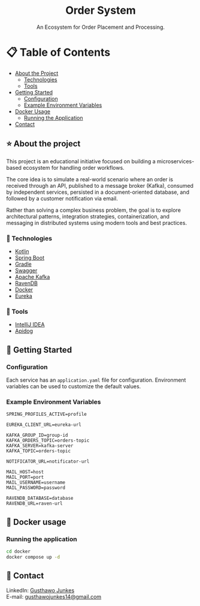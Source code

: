 <div align="center">

<!--<img src="assets/logo.png" alt="logo" width="200" height="auto" />-->

<h1>Order System</h1>
<p>
    An Ecosystem for Order Placement and Processing.
</p>

</div>

# :clipboard: Table of Contents

- [About the Project](#star-about-the-project)
    * [Technologies](#microscope-technologies)
    * [Tools](#wrench-tools)
- [Getting Started](#beginner-getting-started)
    * [Configuration](#configuration)
    * [Example Environment Variables](#example-environment-variables)
- [Docker Usage](#whale-docker-usage)
    * [Running the Application](#running-the-application)
- [Contact](#handshake-contact)

## :star: About the project
This project is an educational initiative focused on building a microservices-based ecosystem for handling order workflows.

The core idea is to simulate a real-world scenario where an order is received through an API, published to a message broker (Kafka), consumed by independent services, persisted in a document-oriented database, and followed by a customer notification via email.

Rather than solving a complex business problem, the goal is to explore architectural patterns, integration strategies, containerization, and messaging in distributed systems using modern tools and best practices.

### :microscope: Technologies
- [Kotlin](https://kotlinlang.org/)
- [Spring Boot](https://spring.io/projects/spring-boot)
- [Gradle](https://gradle.org/)
- [Swagger](https://swagger.io/)
- [Apache Kafka](https://kafka.apache.org/)
- [RavenDB](https://ravendb.net/)
- [Docker](https://www.docker.com/)
- [Eureka](https://spring.io/projects/spring-cloud-netflix/)
### :wrench: Tools
- [IntelliJ IDEA](https://www.jetbrains.com/idea/)
- [Apidog](https://apidog.com/)

## :beginner: Getting Started

### Configuration

Each service has an `application.yaml` file for configuration. Environment variables can be used to customize the default values.

### Example Environment Variables

```env
SPRING_PROFILES_ACTIVE=profile

EUREKA_CLIENT_URL=eureka-url

KAFKA_GROUP_ID=group-id
KAFKA_ORDERS_TOPIC=orders-topic
KAFKA_SERVER=kafka-server
KAFKA_TOPIC=orders-topic

NOTIFICATOR_URL=notificator-url

MAIL_HOST=host
MAIL_PORT=port
MAIL_USERNAME=username
MAIL_PASSWORD=password

RAVENDB_DATABASE=database
RAVENDB_URL=raven-url
```

## :whale: Docker usage
### Running the application
```bash
cd docker
docker compose up -d
```

## :handshake: Contact
LinkedIn: [Gusthawo Junkes](https://www.linkedin.com/in/gusthawojunkes/)
<br />
E-mail: [gusthawojunkes14@gmail.com](gusthawojunkes14@gmail.com)